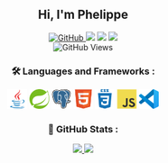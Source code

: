 <div id="header" align="center">

  ## Hi, I'm Phelippe

</div>

<div id="badges" align="center"> 
  <a href="https://github.com/phelippepessoa">
    <img src="https://custom-icon-badges.demolab.com/badge/GitHub-100000?style=for-the-badge&logo=github&logoColor=white" alt="GitHub"/>
  </a>
  <a href="https://www.instagram.com/phelippepessoa/" target="_blank"><img src="https://img.shields.io/badge/-Instagram-%23E4405F?style=for-the-badge&logo=instagram&logoColor=white" target="_blank"></a>
  <a href = "mailto:phelippepessoa@gmail.com"><img src="https://img.shields.io/badge/-Gmail-%23333?style=for-the-badge&logo=gmail&logoColor=white" target="_blank"></a>
  <a href="https://www.linkedin.com/in/phelippe-pessoa-90813bb7/" target="_blank"><img src="https://img.shields.io/badge/-LinkedIn-%230077B5?style=for-the-badge&logo=linkedin&logoColor=white" target="_blank"></a>  
</div>
<div align="center">
<img src="https://komarev.com/ghpvc/?username=phelippepessoa&style=for-the-badge&logo=appveyor" alt="GitHub Views"/>
</div>

<div id="badges" align="center">
  
### :hammer_and_wrench: Languages and Frameworks :

<p>

<img src="https://github.com/devicons/devicon/blob/master/icons/java/java-original.svg" title="Java" alt="Java" width="35" height="35"/>
<img src="https://github.com/devicons/devicon/blob/master/icons/spring/spring-original.svg" title="Spring" alt="Spring" width="35" height="35"/>
<img src="https://github.com/devicons/devicon/blob/master/icons/postgresql/postgresql-original.svg" title="postgreSQL" alt="postgreSQL" width="35" height="35"/>
<img src="https://github.com/devicons/devicon/blob/master/icons/html5/html5-original.svg" title="HTML5" alt="HTML" width="35" height="35"/>
<img src="https://github.com/devicons/devicon/blob/master/icons/css3/css3-plain-wordmark.svg" title="CSS3" alt="CSS" width="35" height="35"/>
<img src="https://github.com/devicons/devicon/blob/master/icons/javascript/javascript-original.svg" title="JavaScript" alt="JavaScript" width="35" height="35"/>
<img src="https://github.com/devicons/devicon/blob/master/icons/vscode/vscode-original.svg" title="Vscode" alt="Vscode" width="35" height="35"/>
</p>
</div>

<div align="center">

  ### :rocket: GitHub Stats :
  
  <a href="https://github.com/phelippepessoa">
  <img height="180em" src="https://github-readme-stats.vercel.app/api?username=phelippepessoa&show_icons=true&theme=vision-friendly-dark&include_all_commits=true&count_private=true"/>
  <img height="180em" src="https://github-readme-stats.vercel.app/api/top-langs/?username=phelippepessoa&layout=compact&langs_count=7&theme=vision-friendly-dark"/>
</div>

</div>
